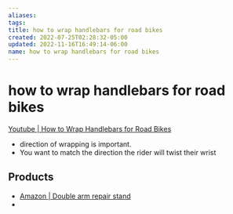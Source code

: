 ```yaml
---
aliases: 
tags: 
title: how to wrap handlebars for road bikes
created: 2022-07-25T02:28:32-05:00
updated: 2022-11-16T16:49:14-06:00
name: how to wrap handlebars for road bikes
---
```

# how to wrap handlebars for road bikes

[Youtube | How to Wrap Handlebars for Road Bikes](https://www.youtube.com/watch?v=5MzIiv7pewE)

- direction of wrapping is important.
- You want to match the direction the rider will twist their wrist
  
## Products
  - [Amazon | Double arm repair stand](https://www.amazon.com/Park-Tool-PRS-2-3-2-Deluxe-Micro-Adjust/dp/B09CYNH69J/ref=sr_1_9?keywords=park+tool+prs+3.2&qid=1658734283&sr=8-9&ufe=app_do%3Aamzn1.fos.4dd97f68-284f-40f5-a6f1-1e5b3de13370)
  - 